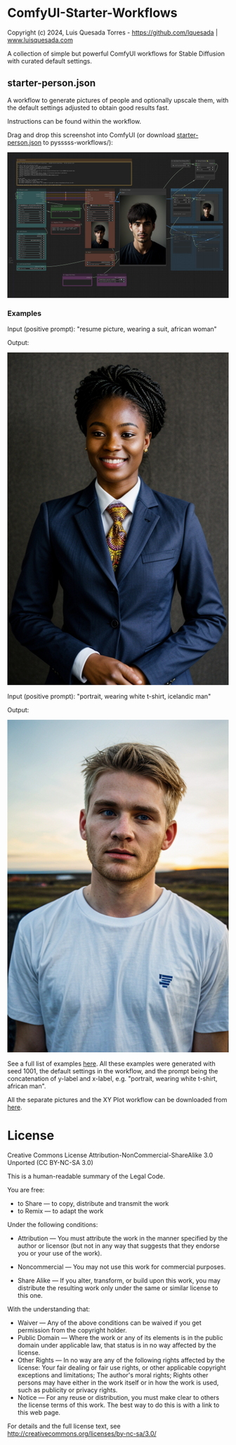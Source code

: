 # ComfyUI-Starter-Workflows
Copyright (c) 2024, Luis Quesada Torres - https://github.com/lquesada | www.luisquesada.com

A collection of simple but powerful ComfyUI workflows for Stable Diffusion with curated default settings.

## starter-person.json
A workflow to generate pictures of people and optionally upscale them, with the default settings adjusted to obtain good results fast.

Instructions can be found within the workflow.

Drag and drop this screenshot into ComfyUI (or download [starter-person.json](https://github.com/lquesada/ComfyUI-Starter-Workflows/blob/main/starter-person.json) to pysssss-workflows/):

![Workflow](starter-person-workflow.png)

### Examples

Input (positive prompt): "resume picture, wearing a suit, african woman"

Output:

![Example](starter-person_outputs/008_resume%20picture,%20wearing%20a%20suit,%20african%20woman.png)

Input (positive prompt): "portrait, wearing white t-shirt, icelandic man"

Output:

![Example](starter-person_outputs/037_portrait,%20wearing%20white%20t-shirt,%20icelandic%20man.png)

See a full list of examples [here](starter-person_outputs/examples.jpg). All these examples were generated with seed 1001, the default settings in the workflow, and the prompt being the concatenation of y-label and x-label, e.g. "portrait, wearing white t-shirt, african man".

All the separate pictures and the XY Plot workflow can be downloaded from [here](https://github.com/lquesada/ComfyUI-Starter-Workflows/tree/main/starter-person_outputs).

# License
Creative Commons License Attribution-NonCommercial-ShareAlike 3.0 Unported (CC BY-NC-SA 3.0)

This is a human-readable summary of the Legal Code.

You are free:

*   to Share — to copy, distribute and transmit the work
*   to Remix — to adapt the work

Under the following conditions:

*   Attribution — You must attribute the work in the manner specified by the author or licensor (but not in any way that suggests that they endorse you or your use of the work).

*   Noncommercial — You may not use this work for commercial purposes.

*   Share Alike — If you alter, transform, or build upon this work, you may distribute the resulting work only under the same or similar license to this one.

With the understanding that:

*   Waiver — Any of the above conditions can be waived if you get permission from the copyright holder.
*   Public Domain — Where the work or any of its elements is in the public domain under applicable law, that status is in no way affected by the license.
*   Other Rights — In no way are any of the following rights affected by the license:
       Your fair dealing or fair use rights, or other applicable copyright exceptions and limitations;
       The author's moral rights;
       Rights other persons may have either in the work itself or in how the work is used, such as publicity or privacy rights.
*   Notice — For any reuse or distribution, you must make clear to others the license terms of this work. The best way to do this is with a link to this web page.

For details and the full license text, see http://creativecommons.org/licenses/by-nc-sa/3.0/
